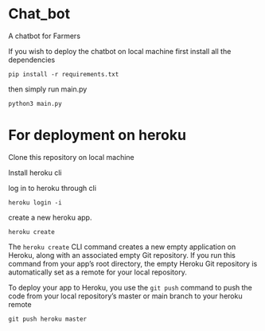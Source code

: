 # Chat_bot
A chatbot for Farmers

If you wish to deploy the chatbot on local machine first install all the dependencies
```
pip install -r requirements.txt
```
then simply run main.py
```
python3 main.py
```

# For deployment on heroku 
Clone this repository on local machine

Install heroku cli

log in to heroku through cli
```
heroku login -i
```
create a new heroku app.
```
heroku create
```
The `heroku create` CLI command creates a new empty application on Heroku, along with an associated empty Git repository. If you run this command from your app’s root directory, the empty Heroku Git repository is automatically set as a remote for your local repository.

To deploy your app to Heroku, you use the `git push` command to push the code from your local repository’s master or main branch to your heroku remote
```
git push heroku master
```

